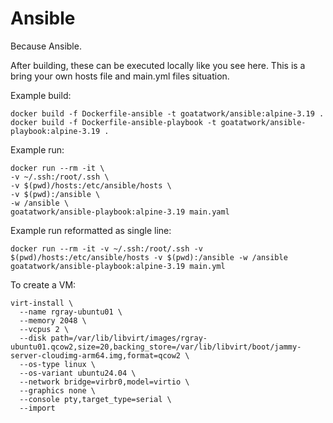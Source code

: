 # Ansible

Because Ansible.

After building, these can be executed locally like you see here. This is a bring your own hosts file and main.yml files situation.

Example build:

```
docker build -f Dockerfile-ansible -t goatatwork/ansible:alpine-3.19 .
docker build -f Dockerfile-ansible-playbook -t goatatwork/ansible-playbook:alpine-3.19 .
```

Example run:

```
docker run --rm -it \
-v ~/.ssh:/root/.ssh \
-v $(pwd)/hosts:/etc/ansible/hosts \
-v $(pwd):/ansible \
-w /ansible \
goatatwork/ansible-playbook:alpine-3.19 main.yaml
```

Example run reformatted as single line:
```
docker run --rm -it -v ~/.ssh:/root/.ssh -v $(pwd)/hosts:/etc/ansible/hosts -v $(pwd):/ansible -w /ansible goatatwork/ansible-playbook:alpine-3.19 main.yml
```

To create a VM:
```shell
virt-install \
  --name rgray-ubuntu01 \
  --memory 2048 \
  --vcpus 2 \
  --disk path=/var/lib/libvirt/images/rgray-ubuntu01.qcow2,size=20,backing_store=/var/lib/libvirt/boot/jammy-server-cloudimg-arm64.img,format=qcow2 \
  --os-type linux \
  --os-variant ubuntu24.04 \
  --network bridge=virbr0,model=virtio \
  --graphics none \
  --console pty,target_type=serial \
  --import
```

